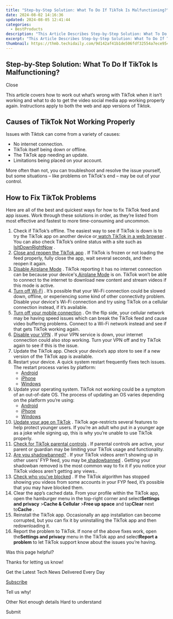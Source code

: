 ```yaml
---
title: "Step-by-Step Solution: What To Do If TikTok Is Malfunctioning?"
date: 2024-08-02 14:16:36
updated: 2024-08-05 12:41:44
categories:
  - BestProducts
description: "This Article Describes Step-by-Step Solution: What To Do If TikTok Is Malfunctioning?"
excerpt: "This Article Describes Step-by-Step Solution: What To Do If TikTok Is Malfunctioning?"
thumbnail: https://thmb.techidaily.com/9d142af41b1de506fdf32554a7ece9543f1d4a28af80d8f0d84551be03cece22.jpg
---
```


## Step-by-Step Solution: What To Do If TikTok Is Malfunctioning?

Close 

 This article covers how to work out what’s wrong with TikTok when it isn’t working and what to do to get the video social media app working properly again. Instructions apply to both the web and app versions of Tiktok.

##  Causes of TikTok Not Working Properly 

 Issues with Tiktok can come from a variety of causes:

* No internet connection.
* TikTok itself being down or offline.
* The TikTok app needing an update.
* Limitations being placed on your account.

 More often than not, you can troubleshoot and resolve the issue yourself, but some situations – like problems on TikTok's end – may be out of your control.  

##  How to Fix TikTok Problems 

 Here are all of the best and quickest ways for how to fix TikTok feed and app issues. Work through these solutions in order, as they’re listed from most effective and fastest to more time-consuming and uncommon.  

1. Check if TikTok’s offline. The easiest way to see if TikTok is down is to try the TikTok app on another device or[ watch TikTok in a web browser](https://www.lifewire.com/watch-tiktok-without-app-5272077) . You can also check TikTok’s online status with a site such as[ IsItDownRightNow](https://www.isitdownrightnow.com/tiktok.com.html) .
2. [ Close and reopen the TikTok app](https://www.lifewire.com/quit-apps-on-iphone-2000287) . If TikTok is frozen or not loading the feed properly, fully close the app, wait several seconds, and then reopen it again.
3. [ Disable Airplane Mode](https://www.lifewire.com/turn-airplane-mode-on-or-off-on-android-5212172) . TikTok reporting it has no internet connection can be because your device's[ Airplane Mode](https://www.lifewire.com/what-is-airplane-mode-5074988) is on. TikTok won’t be able to connect to the internet to download new content and stream videos if this mode is active.
4. [ Turn off Wi-Fi](https://www.lifewire.com/when-and-how-to-turn-off-wifi-818302) . It’s possible that your Wi-Fi connection could be slowed down, offline, or experiencing some kind of other connectivity problem. Disable your device's Wi-Fi connection and try using TikTok on a cellular connection instead, if it’s available.
5. [ Turn off your mobile connection](https://www.lifewire.com/how-to-turn-on-mobile-data-4685092) . On the flip side, your cellular network may be having speed issues which can break the TikTok feed and cause video buffering problems. Connect to a Wi-Fi network instead and see if that gets TikTok working again.
6. [ Disable your VPN](https://www.lifewire.com/turn-off-vpn-on-android-7642980) . If your VPN service is down, your internet connection could also stop working. Turn your VPN off and try TikTok again to see if this is the issue.
7. Update the TikTok app. Check your device’s app store to see if a new version of the TikTok app is available.
8. Restart your device. A quick system restart frequently fixes tech issues. The restart process varies by platform:  
   * [ Android](https://www.lifewire.com/reboot-android-smartphone-or-tablet-4127180)  
   * [ iPhone](https://www.lifewire.com/how-to-restart-iphone-2000288)  
   * [ Windows](https://www.lifewire.com/how-to-reboot-a-computer-2624568)
9. Update your operating system. TikTok not working could be a symptom of an out-of-date OS. The process of updating an OS varies depending on the platform you’re using:  
   * [ Android](https://www.lifewire.com/update-your-android-os-121662)  
   * [ iPhone](https://www.lifewire.com/upgrade-ios-on-iphone-connecting-itunes-1999188)  
   * [ Windows](https://www.lifewire.com/how-to-check-for-install-windows-updates-2624596)
10. [ Update your age on TikTok](https://www.lifewire.com/how-to-change-your-age-on-tiktok-5092046) . TikTok age-restricts several features to help protect younger users. If you’re an adult who put in a younger age as a joke while signing up, this is why you’re unable to use TikTok properly.
11. [ Check for TikTok parental controls](https://www.lifewire.com/how-to-use-tiktok-parental-controls-5024896) . If parental controls are active, your parent or guardian may be limiting your TikTok usage and functionality.
12. [ Are you shadowbanned?](https://www.lifewire.com/get-unshadowbanned-on-tiktok-5296133) . If your TikTok videos aren’t showing up in other users’ FYP feed, you may be[ shadowbanned](https://www.lifewire.com/what-is-shadow-banning-4769060) . Getting your shadowban removed is the most common way to fix it if you notice your TikTok videos aren't getting any views..
13. [ Check who you’ve blocked](https://www.lifewire.com/unblock-someone-on-tiktok-5268243) . If the TikTok algorithm has stopped showing you videos from some accounts in your FYP feed, it’s possible that you may have blocked them.
14. Clear the app’s cached data. From your profile within the TikTok app, open the hamburger menu in the top-right corner and select**Settings and privacy** \>**Cache & Cellular** \>**Free up space** and tap**Clear** next to**Cache** .
15. Reinstall the TikTok app. Occasionally an app installation can become corrupted, but you can fix it by uninstalling the TikTok app and then redownloading it.
16. Report the problem to TikTok. If none of the above fixes work, open the**Settings and privacy** menu in the TikTok app and select**Report a problem** to let TikTok support know about the issues you’re having.

Was this page helpful?

Thanks for letting us know!

 Get the Latest Tech News Delivered Every Day

[ Subscribe ](https://www.lifewire.com/#) 

Tell us why!

 Other  Not enough details  Hard to understand 

 Submit 

<ins class="adsbygoogle"
     style="display:block"
     data-ad-format="autorelaxed"
     data-ad-client="ca-pub-7571918770474297"
     data-ad-slot="1223367746"></ins>



<ins class="adsbygoogle"
     style="display:block"
     data-ad-client="ca-pub-7571918770474297"
     data-ad-slot="8358498916"
     data-ad-format="auto"
     data-full-width-responsive="true"></ins>
